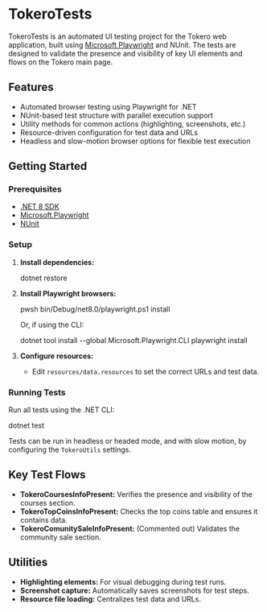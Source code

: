 # TokeroTests

TokeroTests is an automated UI testing project for the Tokero web application, built using [Microsoft Playwright](https://playwright.dev/dotnet/) and NUnit. The tests are designed to validate the presence and visibility of key UI elements and flows on the Tokero main page.

## Features

- Automated browser testing using Playwright for .NET
- NUnit-based test structure with parallel execution support
- Utility methods for common actions (highlighting, screenshots, etc.)
- Resource-driven configuration for test data and URLs
- Headless and slow-motion browser options for flexible test execution

## Getting Started

### Prerequisites

- [.NET 8 SDK](https://dotnet.microsoft.com/download/dotnet/8.0)
- [Microsoft.Playwright](https://www.nuget.org/packages/Microsoft.Playwright)
- [NUnit](https://nunit.org/)

### Setup

1. **Install dependencies:**

   dotnet restore
   
2. **Install Playwright browsers:**

   pwsh bin/Debug/net8.0/playwright.ps1 install
   
   Or, if using the CLI:

   dotnet tool install --global Microsoft.Playwright.CLI playwright install
   
3. **Configure resources:**

   - Edit `resources/data.resources` to set the correct URLs and test data.

### Running Tests

Run all tests using the .NET CLI:

dotnet test

Tests can be run in headless or headed mode, and with slow motion, by configuring the `TokeroUtils` settings.

## Key Test Flows

- **TokeroCoursesInfoPresent:** Verifies the presence and visibility of the courses section.
- **TokeroTopCoinsInfoPresent:** Checks the top coins table and ensures it contains data.
- **TokeroComunitySaleInfoPresent:** (Commented out) Validates the community sale section.

## Utilities

- **Highlighting elements:** For visual debugging during test runs.
- **Screenshot capture:** Automatically saves screenshots for test steps.
- **Resource file loading:** Centralizes test data and URLs.

